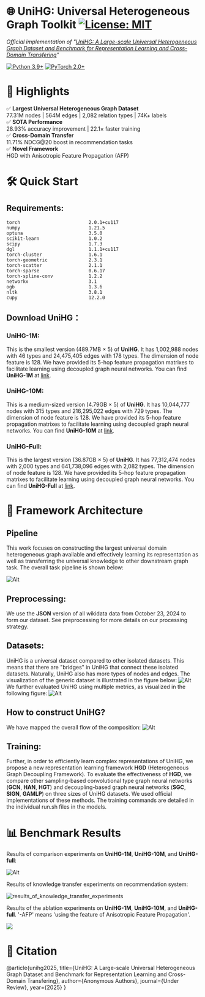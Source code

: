 # 🌐 UniHG: Universal Heterogeneous Graph Toolkit [![License: MIT](https://img.shields.io/badge/License-MIT-yellow.svg)](https://opensource.org/licenses/MIT)

*Official implementation of "[UniHG: A Large-scale Universal Heterogeneous Graph Dataset and Benchmark for Representation Learning and Cross-Domain Transfering](https://anonymous.4open.science/r/UniHG-AA78)"*

[![Python 3.9+](https://img.shields.io/badge/Python-3.9%2B-blue.svg)](https://www.python.org/)
[![PyTorch 2.0+](https://img.shields.io/badge/PyTorch-2.0%2B-orange.svg)](https://pytorch.org/)

# 🚀 Highlights
✅ **Largest Universal Heterogeneous Graph Dataset**  
77.31M nodes | 564M edges | 2,082 relation types | 74K+ labels  
✅ **SOTA Performance**  
28.93% accuracy improvement | 22.1× faster training  
✅ **Cross-Domain Transfer**  
11.71% NDCG@20 boost in recommendation tasks  
✅ **Novel Framework**  
HGD with Anisotropic Feature Propagation (AFP)

# 🛠️ Quick Start

## Requirements:
```
torch                         2.0.1+cu117
numpy                         1.21.5
optuna                        3.5.0
scikit-learn                  1.0.2
scipy                         1.7.3
dgl                           1.1.1+cu117
torch-cluster                 1.6.1
torch-geometric               2.3.1
torch-scatter                 2.1.1
torch-sparse                  0.6.17
torch-spline-conv             1.2.2
networkx                      3.1
ogb                           1.3.6
nltk                          3.8.1
cupy                          12.2.0
```
## Download UniHG：

### UniHG-1M:
This is the smallest version (489.7MB × 5) of **UniHG**. It has 1,002,988 nodes with 46 types and 24,475,405 edges with 178 types. The dimension of node feature is 128. We have provided its 5-hop feature propagation matrixes to facilitate learning using decoupled graph neural networks. You can find **UniHG-1M** at [link](https://pan.quark.cn/s/fcf6c2ae7554).

### UniHG-10M:
This is a medium-sized version (4.79GB × 5) of **UniHG**. It has 10,044,777 nodes with 315 types and 216,295,022 edges with 729 types. The dimension of node feature is 128. We have provided its 5-hop feature propagation matrixes to facilitate learning using decoupled graph neural networks. You can find **UniHG-10M** at [link](https://pan.quark.cn/s/128a3c656005).

### UniHG-Full:
This is the largest version (36.87GB × 5) of **UniHG**. It has 77,312,474 nodes with 2,000 types and 641,738,096 edges with 2,082 types. The dimension of node feature is 128. We have provided its 5-hop feature propagation matrixes to facilitate learning using decoupled graph neural networks. You can find **UniHG-Full** at [link](https://pan.quark.cn/s/252cf3117451).

# 🧠 Framework Architecture

## Pipeline
This work focuses on constructing the largest universal domain heterogeneous graph available and effectively learning its representation as well as transferring the universal knowledge to other downstream graph task. The overall task pipeline is shown below:

![Alt](./figs/pipeline.png)

## Preprocessing:

We use the **JSON** version of all wikidata data from October 23, 2024 to form our dataset.
See preprocessing for more details on our processing strategy.

## Datasets:
UniHG is a universal dataset compared to other isolated datasets. This means that there are "bridges" in UniHG that connect these isolated datasets. Naturally, UniHG also has more types of nodes and edges. The visualization of the generic dataset is illustrated in the figure below:
![Alt](./figs/diff.png)
We further evaluated UniHG using multiple metrics, as visualized in the following figure:
![Alt](./figs/metric.png)

## How to construct UniHG?
We have mapped the overall flow of the composition:
![Alt](./figs/construct_graph.png)

## Training:
Further, in order to efficiently learn complex representations of UniHG, we propose a new representation learning framework **HGD** (Heterogeneous Graph Decoupling Framework). To evaluate the effectiveness of **HGD**, we compare other sampling-based convolutional type graph neural networks (**GCN**, **HAN**, **HGT**) and decoupling-based graph neural networks (**SGC**, **SIGN**, **GAMLP**) on three sizes of UniHG datasets. We used official implementations of these methods.
The training commands are detailed in the individual run.sh files in the models.

# 📊 Benchmark Results

Results of comparison experiments on **UniHG-1M**, **UniHG-10M**, and **UniHG-full**:

![Alt](./figs/comparison_experiment.png)

Results of knowledge transfer experiments on recommendation system:

![results_of_knowledge_transfer_experiments](./figs/transfer.png)

Results of the ablation experiments on **UniHG-1M**, **UniHG-10M**, and **UniHG-full**. '-AFP' means 'using the feature of Anisotropic Feature Propagation'.

![](./figs/ablation.png)


# 📜 Citation

@article{unihg2025,
  title={UniHG: A Large-scale Universal Heterogeneous Graph Dataset and Benchmark for Representation Learning and Cross-Domain Transfering},
  author={Anonymous Authors},
  journal={Under Review},
  year={2025}
}
